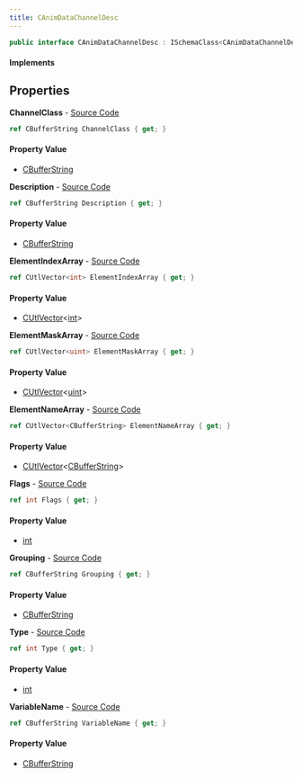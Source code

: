 ```yaml
---
title: CAnimDataChannelDesc
---
```


```csharp
public interface CAnimDataChannelDesc : ISchemaClass<CAnimDataChannelDesc>, ISchemaField, ISchemaClass, INativeHandle
```

#### Implements

## Properties

**ChannelClass** - [Source Code](https://github.com/swiftly-solution/swiftlys2/blob/main/managed/src/SwiftlyS2.Generated/Schemas/Interfaces/CAnimDataChannelDesc.cs#L16)

```csharp
ref CBufferString ChannelClass { get; }
```

#### Property Value

- [CBufferString](/docs/api/shared/natives/cbufferstring)

**Description** - [Source Code](https://github.com/swiftly-solution/swiftlys2/blob/main/managed/src/SwiftlyS2.Generated/Schemas/Interfaces/CAnimDataChannelDesc.cs#L26)

```csharp
ref CBufferString Description { get; }
```

#### Property Value

- [CBufferString](/docs/api/shared/natives/cbufferstring)

**ElementIndexArray** - [Source Code](https://github.com/swiftly-solution/swiftlys2/blob/main/managed/src/SwiftlyS2.Generated/Schemas/Interfaces/CAnimDataChannelDesc.cs#L30)

```csharp
ref CUtlVector<int> ElementIndexArray { get; }
```

#### Property Value

- [CUtlVector](/docs/api/shared/natives/cutlvector-1)<[int](https://learn.microsoft.com/dotnet/api/system.int32)>

**ElementMaskArray** - [Source Code](https://github.com/swiftly-solution/swiftlys2/blob/main/managed/src/SwiftlyS2.Generated/Schemas/Interfaces/CAnimDataChannelDesc.cs#L32)

```csharp
ref CUtlVector<uint> ElementMaskArray { get; }
```

#### Property Value

- [CUtlVector](/docs/api/shared/natives/cutlvector-1)<[uint](https://learn.microsoft.com/dotnet/api/system.uint32)>

**ElementNameArray** - [Source Code](https://github.com/swiftly-solution/swiftlys2/blob/main/managed/src/SwiftlyS2.Generated/Schemas/Interfaces/CAnimDataChannelDesc.cs#L28)

```csharp
ref CUtlVector<CBufferString> ElementNameArray { get; }
```

#### Property Value

- [CUtlVector](/docs/api/shared/natives/cutlvector-1)<[CBufferString](/docs/api/shared/natives/cbufferstring)>

**Flags** - [Source Code](https://github.com/swiftly-solution/swiftlys2/blob/main/managed/src/SwiftlyS2.Generated/Schemas/Interfaces/CAnimDataChannelDesc.cs#L20)

```csharp
ref int Flags { get; }
```

#### Property Value

- [int](https://learn.microsoft.com/dotnet/api/system.int32)

**Grouping** - [Source Code](https://github.com/swiftly-solution/swiftlys2/blob/main/managed/src/SwiftlyS2.Generated/Schemas/Interfaces/CAnimDataChannelDesc.cs#L24)

```csharp
ref CBufferString Grouping { get; }
```

#### Property Value

- [CBufferString](/docs/api/shared/natives/cbufferstring)

**Type** - [Source Code](https://github.com/swiftly-solution/swiftlys2/blob/main/managed/src/SwiftlyS2.Generated/Schemas/Interfaces/CAnimDataChannelDesc.cs#L22)

```csharp
ref int Type { get; }
```

#### Property Value

- [int](https://learn.microsoft.com/dotnet/api/system.int32)

**VariableName** - [Source Code](https://github.com/swiftly-solution/swiftlys2/blob/main/managed/src/SwiftlyS2.Generated/Schemas/Interfaces/CAnimDataChannelDesc.cs#L18)

```csharp
ref CBufferString VariableName { get; }
```

#### Property Value

- [CBufferString](/docs/api/shared/natives/cbufferstring)

